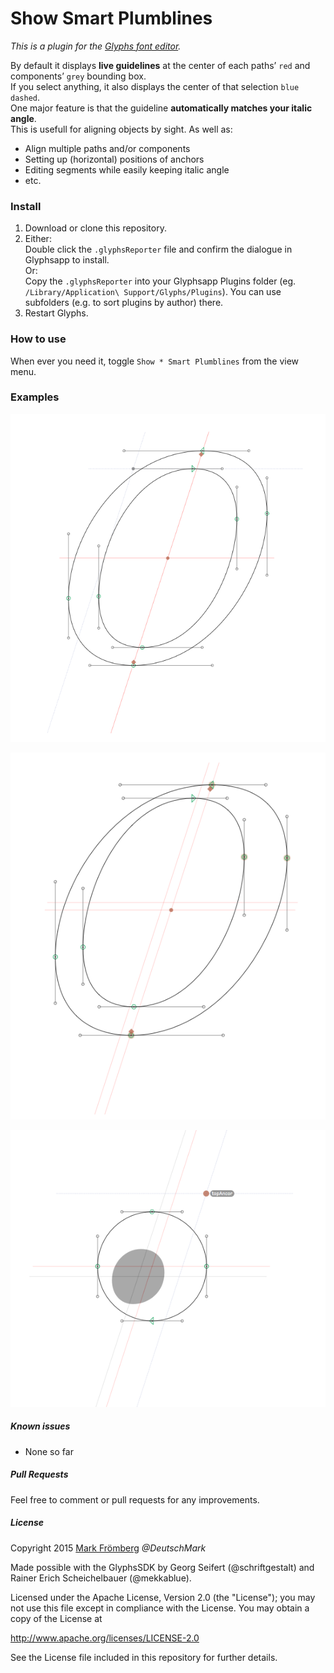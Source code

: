 # Show Smart Plumblines

*This is a plugin for the [Glyphs font editor](http://glyphsapp.com/).*  

By default it displays **live guidelines** at the center of each paths’ `red` and components’ `grey` bounding box.  
If you select anything, it also displays the center of that selection `blue dashed`.  
One major feature is that the guideline **automatically matches your italic angle**.  
This is usefull for aligning objects by sight. As well as:
- Align multiple paths and/or components
- Setting up (horizontal) positions of anchors
- Editing segments while easily keeping italic angle
- etc.

### Install

1. Download or clone this repository.
2. Either:  
   Double click the `.glyphsReporter` file and confirm the dialogue in Glyphsapp to install.  
   Or:  
   Copy the `.glyphsReporter` into your Glyphsapp Plugins folder (eg. `/Library/Application\ Support/Glyphs/Plugins`). You can use subfolders (e.g. to sort plugins by author) there.
3. Restart Glyphs.

### How to use

When ever you need it, toggle `Show * Smart Plumblines` from the view menu.

### Examples

![Show Smart Plumblines Demo](https://raw.githubusercontent.com/DeutschMark/Show-Smart-Plumblines/3ecae55c883b3720b8f58adf1f80453607d1cd6d/Screenshots/SmPlL%2012.png?raw=true "Show Smart Plumblines Demo")

![Show Smart Plumblines Demo](https://github.com/DeutschMark/Show-Smart-Plumblines/blob/3ecae55c883b3720b8f58adf1f80453607d1cd6d/Screenshots/SmPlL%2013.png?raw=true "Show Smart Plumblines Demo")

![Show Smart Plumblines Demo](https://github.com/DeutschMark/Show-Smart-Plumblines/blob/3ecae55c883b3720b8f58adf1f80453607d1cd6d/Screenshots/SmPlL%2014.png?raw=true "Show Smart Plumblines Demo")

##### Known issues

- None so far

##### Pull Requests

Feel free to comment or pull requests for any improvements.

##### License

Copyright 2015 [Mark Frömberg](http://www.markfromberg.com/) *@DeutschMark*

Made possible with the GlyphsSDK by Georg Seifert (@schriftgestalt) and Rainer Erich Scheichelbauer (@mekkablue).

Licensed under the Apache License, Version 2.0 (the "License");
you may not use this file except in compliance with the License.
You may obtain a copy of the License at

http://www.apache.org/licenses/LICENSE-2.0

See the License file included in this repository for further details.
